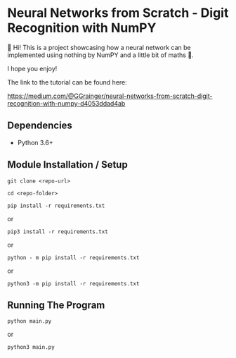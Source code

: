 # Neural Networks from Scratch - Digit Recognition with NumPY

🧠 Hi! This is a project showcasing how a neural network can be implemented using nothing by NumPY and a little bit of maths 📐.

I hope you enjoy!

The link to the tutorial can be found here:

https://medium.com/@GGrainger/neural-networks-from-scratch-digit-recognition-with-numpy-d4053ddad4ab

## Dependencies

- Python 3.6+

## Module Installation / Setup

```git clone <repo-url>```

```cd <repo-folder>```

```pip install -r requirements.txt```

or

```pip3 install -r requirements.txt```

or

```python - m pip install -r requirements.txt```

or

```python3 -m pip install -r requirements.txt```

## Running The Program

```python main.py```

or

```python3 main.py```
